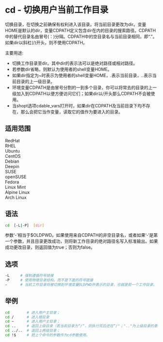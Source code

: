 # cd - 切换用户当前工作目录

切换目录，在切换之前确保有权利进入该目录。将当前目录更改为dir。变量HOME是默认的dir，变量CDPATH定义包含dir在内的目录的搜索路径。CDPATH中的替代目录名由冒号(：)分隔。CDPATH中的空目录名与当前目录相同，即“.”。如果dir以斜杠(/)开头，则不使用CDPATH。

主要用途:

- 切换工作目录至dir。其中dir的表示法可以是绝对路径或相对路径。
- 若参数dir省略，则默认为使用者的shell变量HOME。
- 如果dir指定为~时表示为使用者的shell变量HOME，.表示当前目录，..表示当前目录的上一级目录。
- 环境变量CDPATH是由冒号分割的一到多个目录，你可以将常去的目录的上一级加入到CDPATH以便方便访问它们；如果dir以/开头那么CDPATH不会被使用。
- 当shopt选项cdable_vars打开时，如果dir在CDPATH及当前目录下均不存在，那么会把它当作变量，读取它的值作为要进入的目录。

## 适用范围

<!-- <div class="svg linux">Linux</div> -->
<div class="svg redhat">RedHat</div>
<div class="svg rhel">RHEL</div>
<div class="svg ubuntu">Ubuntu</div>
<div class="svg centos">CentOS</div>
<div class="svg debian">Debian</div>
<div class="svg deepin">Deepin</div>
<div class="svg suse">SUSE</div>
<div class="svg opensuse">openSUSE</div>
<div class="svg fedora">Fedora</div>
<div class="svg linuxmint">Linux Mint</div>
<!-- <div class="svg mxlinux">MX Linux</div> -->
<div class="svg alpinelinux">Alpine Linux</div>
<div class="svg archlinux">Arch Linux</div>

## 语法

``` bash
cd  [-L|-P]  [dir]
```
参数‘-’相当于$OLDPWD。如果使用来自CDPATH的非空目录名，或者如果‘-‘是第一个参数，并且目录更改成功，则将新工作目录的绝对路径名写入标准输出。如果成功更改目录，则返回值为true；否则为false。

## 选项

``` bash
-L     # 强制遵循符号链接
-P     # 使用物理目录结构，而不是下面的符号链接
-      # 当前工作目录将被切换到环境变量OLDPWD所表示的目录，也就是前一个工作目录。
```
## 举例

``` bash
cd        # 进入用户主目录；
cd /      # 进入根目录
cd ~      # 进入用户主目录；
cd ..     # 返回上级目录（若当前目录为“/“，则执行完后还在“/"；".."为上级目录的意思）；
cd ../..  # 返回上两级目录；
cd !$     # 把上个命令的参数作为cd参数使用。
```
